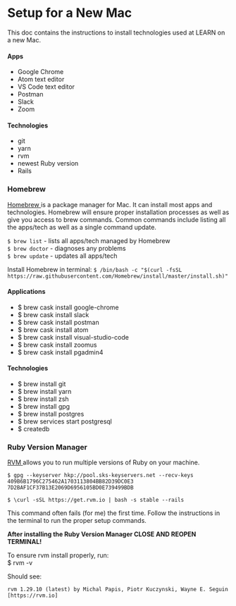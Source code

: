 # Setup for a New Mac

This doc contains the instructions to install technologies used at LEARN on a new Mac.

#### Apps
- Google Chrome
- Atom text editor
- VS Code text editor
- Postman
- Slack
- Zoom

#### Technologies
- git
- yarn
- rvm
- newest Ruby version
- Rails

### Homebrew
[ Homebrew ](https://brew.sh/) is a package manager for Mac. It can install most apps and technologies. Homebrew will ensure proper installation processes as well as give you access to brew commands. Common commands include listing all the apps/tech as well as a single command update.

`$ brew list` - lists all apps/tech managed by Homebrew  
`$ brew doctor` - diagnoses any problems  
`$ brew update` - updates all apps/tech

Install Homebrew in terminal: `$ /bin/bash -c "$(curl -fsSL https://raw.githubusercontent.com/Homebrew/install/master/install.sh)"`

#### Applications
- $ brew cask install google-chrome
- $ brew cask install slack
- $ brew cask install postman
- $ brew cask install atom
- $ brew cask install visual-studio-code
- $ brew cask install zoomus
- $ brew cask install pgadmin4

#### Technologies
- $ brew install git
- $ brew install yarn
- $ brew install zsh
- $ brew install gpg
- $ brew install postgres
- $ brew services start postgresql
- $ createdb

### Ruby Version Manager
[ RVM ](https://rvm.io/rvm/install) allows you to run multiple versions of Ruby on your machine.

`$ gpg --keyserver hkp://pool.sks-keyservers.net --recv-keys 409B6B1796C275462A1703113804BB82D39DC0E3 7D2BAF1CF37B13E2069D6956105BD0E739499BDB`

`$ \curl -sSL https://get.rvm.io | bash -s stable --rails`

This command often fails (for me) the first time. Follow the instructions in the terminal to run the proper setup commands.

**After installing the Ruby Version Manager CLOSE AND REOPEN TERMINAL!**

To ensure rvm install properly, run:  
$ rvm -v

Should see:
```
rvm 1.29.10 (latest) by Michal Papis, Piotr Kuczynski, Wayne E. Seguin [https://rvm.io]
```
